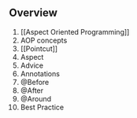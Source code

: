 ## Overview
1. [[Aspect Oriented Programming]]
2. AOP concepts
3. [[Pointcut]]
4. Aspect
5. Advice
6. Annotations
7. @Before
8. @After
9. @Around
10. Best Practice